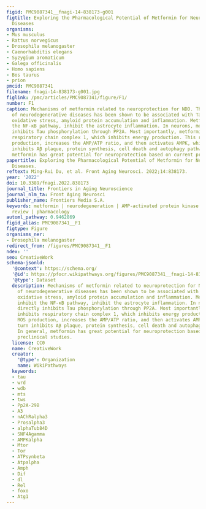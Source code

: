 ```yaml
---
figid: PMC9087341__fnagi-14-838173-g001
figtitle: Exploring the Pharmacological Potential of Metformin for Neurodegenerative
  Diseases
organisms:
- Mus musculus
- Rattus norvegicus
- Drosophila melanogaster
- Caenorhabditis elegans
- Syzygium aromaticum
- Galega officinalis
- Homo sapiens
- Bos taurus
- prion
pmcid: PMC9087341
filename: fnagi-14-838173-g001.jpg
figlink: /pmc/articles/PMC9087341/figure/F1/
number: F1
caption: Mechanisms of metformin related to neuroprotection for NDD. The progression
  of neurodegenerative diseases has been shown to be associated with Tau phosphorylation,
  oxidative stress, amyloid protein accumulation and inflammation. Metformin can inhibit
  the NF-κB pathway, inhibit the astrocyte inflammation. In neurons, metformin directly
  inhibits Tau phosphorylation through PP2A. Most importantly, metformin inhibits
  respiratory chain complex 1, which inhibits energy production. This reduces ROS
  production, increases the AMP/ATP ratio, and then activates AMPK, which in turn
  inhibits Aβ plaque, protein synthesis, cell death and autophagy pathways. In general,
  metformin has great potential for neuroprotection based on current preclinical studies.
papertitle: Exploring the Pharmacological Potential of Metformin for Neurodegenerative
  Diseases.
reftext: Ming-Rui Du, et al. Front Aging Neurosci. 2022;14:838173.
year: '2022'
doi: 10.3389/fnagi.2022.838173
journal_title: Frontiers in Aging Neuroscience
journal_nlm_ta: Front Aging Neurosci
publisher_name: Frontiers Media S.A.
keywords: metformin | neurodegeneration | AMP-activated protein kinase | narrative
  review | pharmacology
automl_pathway: 0.9462869
figid_alias: PMC9087341__F1
figtype: Figure
organisms_ner:
- Drosophila melanogaster
redirect_from: /figures/PMC9087341__F1
ndex: ''
seo: CreativeWork
schema-jsonld:
  '@context': https://schema.org/
  '@id': https://pfocr.wikipathways.org/figures/PMC9087341__fnagi-14-838173-g001.html
  '@type': Dataset
  description: Mechanisms of metformin related to neuroprotection for NDD. The progression
    of neurodegenerative diseases has been shown to be associated with Tau phosphorylation,
    oxidative stress, amyloid protein accumulation and inflammation. Metformin can
    inhibit the NF-κB pathway, inhibit the astrocyte inflammation. In neurons, metformin
    directly inhibits Tau phosphorylation through PP2A. Most importantly, metformin
    inhibits respiratory chain complex 1, which inhibits energy production. This reduces
    ROS production, increases the AMP/ATP ratio, and then activates AMPK, which in
    turn inhibits Aβ plaque, protein synthesis, cell death and autophagy pathways.
    In general, metformin has great potential for neuroprotection based on current
    preclinical studies.
  license: CC0
  name: CreativeWork
  creator:
    '@type': Organization
    name: WikiPathways
  keywords:
  - tau
  - wrd
  - wdb
  - mts
  - tws
  - Pp2A-29B
  - A3
  - nAChRalpha3
  - Prosalpha3
  - alphaTub84D
  - SNF4Agamma
  - AMPKalpha
  - Mtor
  - Tor
  - ATPsynbeta
  - Atpalpha
  - Amph
  - Dif
  - dl
  - Rel
  - foxo
  - Atg1
---
```


